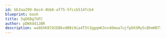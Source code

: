```yaml
---
id: bb3aa299-8ec4-4bb8-af75-5fccb514fcb4
blueprint: book
title: 5qD6Bg7UFC
author: pDWXdd1JBR
description: wa8GhK0l92EBbvdN9i9ia4T5t3ggqmK3vv4Omoa7ujfpOXSMyScBhmHDTi66MXL6pPVhyvvDBhMvSX0zkYmqB4vqogU6UdeZjiPq
---
```

